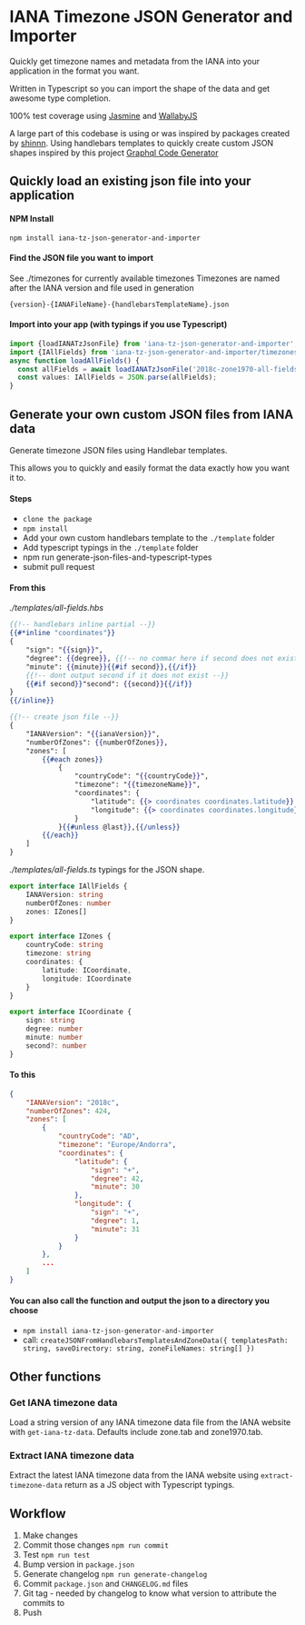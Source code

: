 # IANA Timezone JSON Generator and Importer

Quickly get timezone names and metadata from the IANA into your application in the format you want.

Written in Typescript so you can import the shape of the data and get awesome type completion.

100% test coverage using [Jasmine](https://github.com/jasmine/jasmine) and [WallabyJS](https://wallabyjs.com/)

A large part of this codebase is using or was inspired by packages created by [shinnn](https://www.npmjs.com/~shinnn). Using handlebars templates to quickly create custom JSON shapes inspired by this project [Graphql Code Generator](https://medium.com/@dotansimha/graphql-code-generator-a34e3785e6fb)

## Quickly load an existing json file into your application

#### NPM Install

`npm install iana-tz-json-generator-and-importer`

#### Find the JSON file you want to import

See ./timezones for currently available timezones
Timezones are named after the IANA version and file used in generation

`{version}-{IANAFileName}-{handlebarsTemplateName}.json`

#### Import into your app (with typings if you use Typescript)

```typescript
import {loadIANATzJsonFile} from 'iana-tz-json-generator-and-importer';
import {IAllFields} from 'iana-tz-json-generator-and-importer/timezones/all-fields';
async function loadAllFields() {
  const allFields = await loadIANATzJsonFile('2018c-zone1970-all-fields.json');
  const values: IAllFields = JSON.parse(allFields);
}
```

## Generate your own custom JSON files from IANA data

Generate timezone JSON files using Handlebar templates.

This allows you to quickly and easily format the data exactly how you want it to.

#### Steps

- `clone the package`
- `npm install`
- Add your own custom handlebars template to the `./template` folder
- Add typescript typings in the `./template` folder
- npm run generate-json-files-and-typescript-types
- submit pull request

#### From this

*./templates/all-fields.hbs*

```handlebars
{{!-- handlebars inline partial --}}
{{#*inline "coordinates"}}
{
    "sign": "{{sign}}",
    "degree": {{degree}}, {{!-- no commar here if second does not exist--}}
    "minute": {{minute}}{{#if second}},{{/if}}
    {{!-- dont output second if it does not exist --}}
    {{#if second}}"second": {{second}}{{/if}}
}
{{/inline}}

{{!-- create json file --}}
{
    "IANAVersion": "{{ianaVersion}}",
    "numberOfZones": {{numberOfZones}},
    "zones": [
        {{#each zones}}
            {
                "countryCode": "{{countryCode}}",
                "timezone": "{{timezoneName}}",
                "coordinates": {
                    "latitude": {{> coordinates coordinates.latitude}}
                    "longitude": {{> coordinates coordinates.longitude}}
                }
            }{{#unless @last}},{{/unless}}
        {{/each}}
    ]
}
```

*./templates/all-fields.ts* typings for the JSON shape.

```typescript
export interface IAllFields {
    IANAVersion: string
    numberOfZones: number
    zones: IZones[]
}

export interface IZones {
    countryCode: string
    timezone: string
    coordinates: {
        latitude: ICoordinate,
        longitude: ICoordinate
    }
}

export interface ICoordinate {
    sign: string
    degree: number
    minute: number
    second?: number
}
```

#### To this

```JSON
{
    "IANAVersion": "2018c",
    "numberOfZones": 424,
    "zones": [
        {
            "countryCode": "AD",
            "timezone": "Europe/Andorra",
            "coordinates": {
                "latitude": {
                    "sign": "+",
                    "degree": 42,
                    "minute": 30
                },
                "longitude": {
                    "sign": "+",
                    "degree": 1,
                    "minute": 31
                }
            }
        },
        ...
    ]
}
```

#### You can also call the function and output the json to a directory you choose

- `npm install iana-tz-json-generator-and-importer`
- call: `createJSONFromHandlebarsTemplatesAndZoneData({
       templatesPath: string,
       saveDirectory: string,
       zoneFileNames: string[]
   })`

## Other functions

### Get IANA timezone data

Load a string version of any IANA timezone data file from the IANA website with `get-iana-tz-data`. Defaults include zone.tab and zone1970.tab.

### Extract IANA timezone data

Extract the latest IANA timezone data from the IANA website using `extract-timezone-data` return as a JS object with Typescript typings.

## Workflow

1. Make changes
1. Commit those changes `npm run commit`
1. Test `npm run test`
1. Bump version in `package.json`
1. Generate changelog `npm run generate-changelog`
1. Commit `package.json` and `CHANGELOG.md` files
1. Git tag - needed by changelog to know what version to attribute the commits to
1. Push
